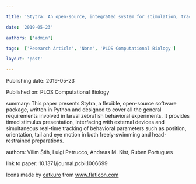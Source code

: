 ---
title: 'Stytra: An open-source, integrated system for stimulation, tracking and closed-loop behavioral experiments'
date: '2019-05-23'
authors: ['admin']
tags:  ['Research Article', 'None', 'PLOS Computational Biology']
layout: 'post'
---
Publishing date: 2019-05-23

Published on: PLOS Computational Biology

summary: This paper presents Stytra, a flexible, open-source software package, written in Python and designed to cover all the general requirements involved in larval zebrafish behavioral experiments. It provides timed stimulus presentation, interfacing with external devices and simultaneous real-time tracking of behavioral parameters such as position, orientation, tail and eye motion in both freely-swimming and head-restrained preparations. 

authors: Vilim Štih, Luigi Petrucco, Andreas M. Kist, Ruben Portugues

link to paper: 10.1371/journal.pcbi.1006699

Icons made by <a href="https://www.flaticon.com/free-icon/bookshelves_3576884" title="catkuro">catkuro</a> from <a href="https://www.flaticon.com/" title="Flaticon"> www.flaticon.com</a>